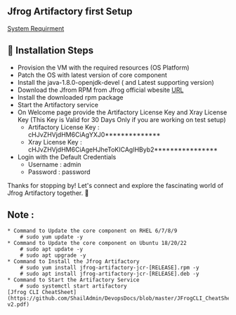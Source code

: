## Jfrog Artifactory first Setup 

[System Requirment](https://jfrog.com/help/r/jfrog-installation-setup-documentation/artifactory-system-requirements-and-platform-support)

## 🚀 Installation Steps

- Provision the VM with the required resources (OS Platform)
- Patch the OS with latest version of core component
- Install the java-1.8.0-openjdk-devel ( and Latest supporting version)
- Download the Jfrom RPM from Jfrog official wbesite [URL](https://releases.jfrog.io/artifactory/artifactory-rpms/jfrog-artifactory-jcr/jfrog-artifactory-jcr-[RELEASE].rpm)
- Install the downloaded rpm package
- Start the Artifactory service
- On Welcome page provide the Artifactory License Key and Xray License Key (This Key is Valid for 30 Days Only if you are working on test setup)
    * Artifactory License Key : cHJvZHVjdHM6CiAgYXJ0**************
    * Xray License Key : cHJvZHVjdHM6CiAgeHJheToKICAgIHByb2****************
- Login with the Default Credentials
    * Username : admin
    * Password : password

Thanks for stopping by! Let's connect and explore the fascinating world of Jfrog Artifactory together. 🚀

## Note :
    * Command to Update the core component on RHEL 6/7/8/9
        # sudo yum update -y
    * Command to Update the core component on Ubuntu 18/20/22
        # sudo apt update -y
        # sudo apt upgrade -y
    * Command to Install the Jfrog Artifactory
        # sudo yum install jfrog-artifactory-jcr-[RELEASE].rpm -y
        # sudo apt install jfrog-artifactory-jcr-[RELEASE].deb -y
    * Command to Start the Artifactory Service
        # sudo systemctl start artifactory
    [Jfrog CLI CheatSheet] (https://github.com/ShailAdmin/DevopsDocs/blob/master/JFrogCLI_CheatSheet-v2.pdf)


    